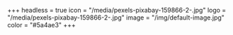 +++
headless = true
icon = "/media/pexels-pixabay-159866-2-.jpg"
logo = "/media/pexels-pixabay-159866-2-.jpg"
image = "/img/default-image.jpg"
color = "#5a4ae3"
+++
